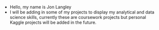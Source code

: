 - Hello, my name is Jon Langley
- I will be adding in some of my projects to display my analytical and data science skills, currently these are coursework projects but personal Kaggle projects will be added in the future.


